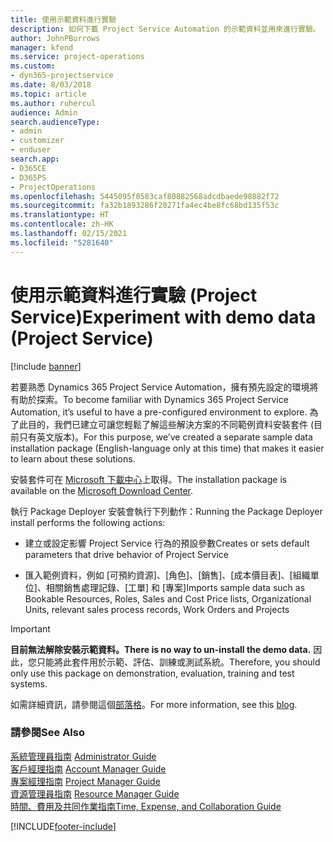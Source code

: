 ```yaml
---
title: 使用示範資料進行實驗
description: 如何下載 Project Service Automation 的示範資料並用來進行實驗。
author: JohnPBurrows
manager: kfend
ms.service: project-operations
ms.custom:
- dyn365-projectservice
ms.date: 8/03/2018
ms.topic: article
ms.author: ruhercul
audience: Admin
search.audienceType:
- admin
- customizer
- enduser
search.app:
- D365CE
- D365PS
- ProjectOperations
ms.openlocfilehash: 5445095f0583caf80882568adcdbaede98882f72
ms.sourcegitcommit: fa32b1893286f20271fa4ec4be8fc68bd135f53c
ms.translationtype: HT
ms.contentlocale: zh-HK
ms.lasthandoff: 02/15/2021
ms.locfileid: "5281640"
---
```

# <a name="experiment-with-demo-data-project-service"></a><span data-ttu-id="958fc-103">使用示範資料進行實驗 (Project Service)</span><span class="sxs-lookup"><span data-stu-id="958fc-103">Experiment with demo data (Project Service)</span></span>

[!include [banner](../includes/psa-now-project-operations.md)]

<span data-ttu-id="958fc-104">若要熟悉 Dynamics 365 Project Service Automation，擁有預先設定的環境將有助於探索。</span><span class="sxs-lookup"><span data-stu-id="958fc-104">To become familiar with Dynamics 365 Project Service Automation, it’s useful to have a pre-configured environment to explore.</span></span> <span data-ttu-id="958fc-105">為了此目的，我們已建立可讓您輕鬆了解這些解決方案的不同範例資料安裝套件 (目前只有英文版本)。</span><span class="sxs-lookup"><span data-stu-id="958fc-105">For this purpose, we’ve created a separate sample data installation package (English-language only at this time) that makes it easier to learn about these solutions.</span></span> 

<span data-ttu-id="958fc-106">安裝套件可在 [Microsoft 下載中心](https://go.microsoft.com/fwlink/?linkid=859966)上取得。</span><span class="sxs-lookup"><span data-stu-id="958fc-106">The installation package is available on the [Microsoft Download Center](https://go.microsoft.com/fwlink/?linkid=859966).</span></span>  

<span data-ttu-id="958fc-107">執行 Package Deployer 安裝會執行下列動作：</span><span class="sxs-lookup"><span data-stu-id="958fc-107">Running the Package Deployer install performs the following actions:</span></span> 
  
-   <span data-ttu-id="958fc-108">建立或設定影響 Project Service 行為的預設參數</span><span class="sxs-lookup"><span data-stu-id="958fc-108">Creates or sets default parameters that drive behavior of Project Service</span></span>  
  
-   <span data-ttu-id="958fc-109">匯入範例資料，例如 [可預約資源]、[角色]、[銷售]、[成本價目表]、[組織單位]、相關銷售處理記錄、[工單] 和 [專案]</span><span class="sxs-lookup"><span data-stu-id="958fc-109">Imports sample data such as Bookable Resources, Roles, Sales and Cost Price lists, Organizational Units, relevant sales process records, Work Orders and Projects</span></span>    
  
> [!IMPORTANT]
> <span data-ttu-id="958fc-110">**目前無法解除安裝示範資料。**</span><span class="sxs-lookup"><span data-stu-id="958fc-110">**There is no way to un-install the demo data.**</span></span> <span data-ttu-id="958fc-111">因此，您只能將此套件用於示範、評估、訓練或測試系統。</span><span class="sxs-lookup"><span data-stu-id="958fc-111">Therefore, you should only use this package on demonstration, evaluation, training and test systems.</span></span>

<span data-ttu-id="958fc-112">如需詳細資訊，請參閱這個[部落格](https://blogs.msdn.microsoft.com/crm/2017/10/24/microsoft-dynamics-365-for-field-service-and-project-service-automation-sample-data)。</span><span class="sxs-lookup"><span data-stu-id="958fc-112">For more information, see this [blog](https://blogs.msdn.microsoft.com/crm/2017/10/24/microsoft-dynamics-365-for-field-service-and-project-service-automation-sample-data).</span></span>





  
### <a name="see-also"></a><span data-ttu-id="958fc-113">請參閱</span><span class="sxs-lookup"><span data-stu-id="958fc-113">See Also</span></span>  
 <span data-ttu-id="958fc-114">[系統管理員指南](../psa/admin-guide.md) </span><span class="sxs-lookup"><span data-stu-id="958fc-114">[Administrator Guide](../psa/admin-guide.md) </span></span>  
 <span data-ttu-id="958fc-115">[客戶經理指南](../psa/account-manager-guide.md) </span><span class="sxs-lookup"><span data-stu-id="958fc-115">[Account Manager Guide](../psa/account-manager-guide.md) </span></span>  
 <span data-ttu-id="958fc-116">[專案經理指南](../psa/project-manager-guide.md) </span><span class="sxs-lookup"><span data-stu-id="958fc-116">[Project Manager Guide](../psa/project-manager-guide.md) </span></span>  
 <span data-ttu-id="958fc-117">[資源管理員指南](../psa/resource-manager-guide.md) </span><span class="sxs-lookup"><span data-stu-id="958fc-117">[Resource Manager Guide](../psa/resource-manager-guide.md) </span></span>  
 [<span data-ttu-id="958fc-118">時間、費用及共同作業指南</span><span class="sxs-lookup"><span data-stu-id="958fc-118">Time, Expense, and Collaboration Guide</span></span>](../psa/time-expense-collaboration-guide.md)


[!INCLUDE[footer-include](../includes/footer-banner.md)]